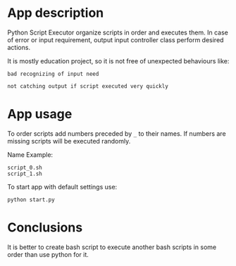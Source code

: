 # App description 
Python Script Executor organize scripts in order and executes them.
In case of error or input requirement, output input controller class perform desired actions.

It is mostly education project, so it is not free of unexpected behaviours like:

	bad recognizing of input need

	not catching output if script executed very quickly

# App usage 
To order scripts add numbers preceded by `_` to their names. If numbers are missing
scripts will be executed randomly.

Name Example:

	script_0.sh
	script_1.sh
	
To start app with default settings use:

	python start.py

# Conclusions
It is better to create bash script to execute another bash scripts in some order than use python for it.
